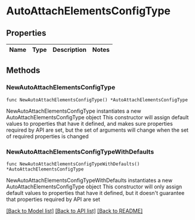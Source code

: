 # AutoAttachElementsConfigType

## Properties

Name | Type | Description | Notes
------------ | ------------- | ------------- | -------------

## Methods

### NewAutoAttachElementsConfigType

`func NewAutoAttachElementsConfigType() *AutoAttachElementsConfigType`

NewAutoAttachElementsConfigType instantiates a new AutoAttachElementsConfigType object
This constructor will assign default values to properties that have it defined,
and makes sure properties required by API are set, but the set of arguments
will change when the set of required properties is changed

### NewAutoAttachElementsConfigTypeWithDefaults

`func NewAutoAttachElementsConfigTypeWithDefaults() *AutoAttachElementsConfigType`

NewAutoAttachElementsConfigTypeWithDefaults instantiates a new AutoAttachElementsConfigType object
This constructor will only assign default values to properties that have it defined,
but it doesn't guarantee that properties required by API are set


[[Back to Model list]](../README.md#documentation-for-models) [[Back to API list]](../README.md#documentation-for-api-endpoints) [[Back to README]](../README.md)


